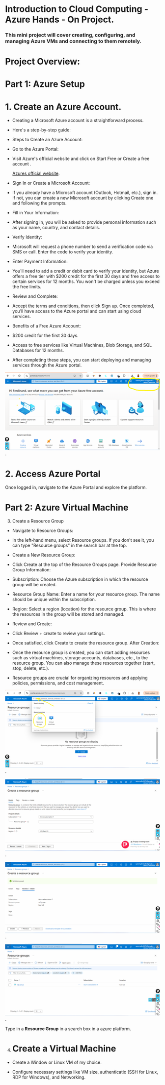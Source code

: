 # Introduction to Cloud Computing - Azure Hands - On Project.

### This mini project will cover creating, configuring, and managing Azure VMs and connecting to them remotely.

# Project Overview:

# Part 1: Azure Setup

# 1. Create an Azure Account.

- Creating a Microsoft Azure account is a straightforward process. 

- Here's a step-by-step guide:

- Steps to Create an Azure Account:

- Go to the Azure Portal:

- Visit Azure's official website and click on Start Free or Create a free account .

   [Azures official website](https://azure.microsoft.com/en-us/pricing/purchase-options/azure-account?icid=azurefreeaccount).

- Sign In or Create a Microsoft Account:

- If you already have a Microsoft account (Outlook, Hotmail, etc.), sign in. If not, you can create a new Microsoft account by clicking Create one and following the prompts.

- Fill in Your Information:

- After signing in, you will be asked to provide personal information such as your name, country, and contact details.

- Verify Identity:

- Microsoft will request a phone number to send a verification code via SMS or call. Enter the code to verify your identity.

- Enter Payment Information:

- You'll need to add a credit or debit card to verify your identity, but Azure offers a free tier with $200 credit for the first 30 days and free access to certain services for 12 months. You won't be charged unless you exceed the free limits.

- Review and Complete:

- Accept the terms and conditions, then click Sign up. Once completed, you’ll have access to the Azure portal and can start using cloud services.

- Benefits of a Free Azure Account:

- $200 credit for the first 30 days.

- Access to free services like Virtual Machines, Blob Storage, and SQL Databases for 12 months.

- After completing these steps, you can start deploying and managing services through the Azure portal.
 
![The image shows account creation on microsoft-Azures](image/images/microsoft-azure.png).


# 2.  Access Azure Portal

Once logged in, navigate to the Azure Portal and explore the platform.



# Part 2:  Azure Virtual Machine

3. Create a Resource Group

- Navigate to Resource Groups:

- In the left-hand menu, select Resource groups. If you don't see it, you can type "Resource groups" in the search bar at the top.

- Create a New Resource Group:

- Click Create at the top of the Resource Groups page.
Provide Resource Group Information:

- Subscription: Choose the Azure subscription in which the resource group will be created.

- Resource Group Name: Enter a name for your resource group. The name should be unique within the subscription.

- Region: Select a region (location) for the resource group. This is where the resources in the group will be stored and managed.

- Review and Create:

- Click Review + create to review your settings.

- Once satisfied, click Create to create the resource group.
After Creation:

- Once the resource group is created, you can start adding resources such as virtual machines, storage accounts, databases, etc., to the resource group. You can also manage these resources together (start, stop, delete, etc.).

- Resource groups are crucial for organizing resources and applying policies, permissions, and cost management.

![The image shows the creation of resource group](image/images/resource-group.png).


![The image shows the creation of resource group](image/images/Create-resource-group.png).


![The image shows the creation of resource group](image/images/resource-group-passed.png).


![The image shows the creation of resource group](image/images/resource-group-created.png).


Type in a **Resource Group** in a search box in a azure platform.

4. # Create a Virtual Machine

- Create a Window or Linux VM of my choice.

- Configure necessary settings like VM size, authenticatio (SSH for Linux, RDP for Windows), and Networking.
